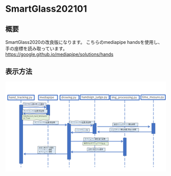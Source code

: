 # SmartGlass202101
## 概要
SmartGlass2020の改良版になります。
こちらのmediapipe handsを使用し、手の座標を読み取っています。
https://google.github.io/mediapipe/solutions/hands

## 表示方法
![シーケンス図](Discription/SmartGlass202101_sequence01.png)
